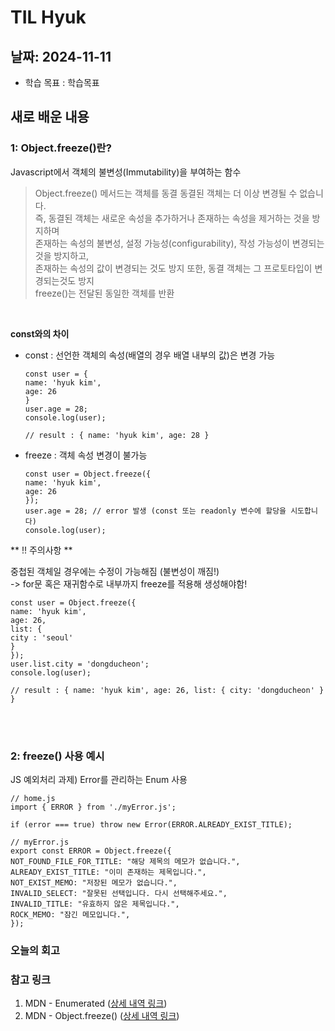 # TIL Hyuk

## 날짜: 2024-11-11

- 학습 목표 : 학습목표


## 새로 배운 내용
### 1: Object.freeze()란?
Javascript에서 객체의 불변성(Immutability)을 부여하는 함수

> Object.freeze() 메서드는 객체를 동결 동결된 객체는 더 이상 변경될 수 없습니다. <br>
즉, 동결된 객체는 새로운 속성을 추가하거나 존재하는 속성을 제거하는 것을 방지하며 <br>
존재하는 속성의 불변성, 설정 가능성(configurability), 작성 가능성이 변경되는 것을 방지하고, <br>
존재하는 속성의 값이 변경되는 것도 방지 또한, 동결 객체는 그 프로토타입이 변경되는것도 방지 <br>
freeze()는 전달된 동일한 객체를 반환 <br>

 <br>

**const와의 차이**

- const : 선언한 객체의 속성(배열의 경우 배열 내부의 값)은 변경 가능
    ```
    const user = {
    name: 'hyuk kim',
    age: 26
    }
    user.age = 28;
    console.log(user);
    
    // result : { name: 'hyuk kim', age: 28 }
    ```

- freeze : 객체 속성 변경이 불가능
    ```
    const user = Object.freeze({
    name: 'hyuk kim',
    age: 26
    });
    user.age = 28; // error 발생 (const 또는 readonly 변수에 할당을 시도합니다)
    console.log(user);
    ```



** !! 주의사항 **

중첩된 객체일 경우에는 수정이 가능해짐 (불변성이 깨짐!) <br>
-> for문 혹은 재귀함수로 내부까지 freeze를 적용해 생성해야함!
    
```
const user = Object.freeze({
name: 'hyuk kim',
age: 26,
list: {
city : 'seoul'
}
});
user.list.city = 'dongducheon';
console.log(user);

// result : { name: 'hyuk kim', age: 26, list: { city: 'dongducheon' } }
```

<br> <br>


### 2: freeze() 사용 예시

JS 예외처리 과제) Error를 관리하는 Enum 사용


```
// home.js
import { ERROR } from './myError.js';

if (error === true) throw new Error(ERROR.ALREADY_EXIST_TITLE);

// myError.js
export const ERROR = Object.freeze({
NOT_FOUND_FILE_FOR_TITLE: "해당 제목의 메모가 없습니다.",
ALREADY_EXIST_TITLE: "이미 존재하는 제목입니다.",
NOT_EXIST_MEMO: "저장된 메모가 없습니다.",
INVALID_SELECT: "잘못된 선택입니다. 다시 선택해주세요.",
INVALID_TITLE: "유효하지 않은 제목입니다.",
ROCK_MEMO: "잠긴 메모입니다.",
});
```


### 오늘의 회고


### 참고 링크
1. MDN - Enumerated ([상세 내역 링크](https://developer.mozilla.org/ko/docs/Glossary/Enumerated))
2. MDN - Object.freeze() ([상세 내역 링크](https://developer.mozilla.org/ko/docs/Web/JavaScript/Reference/Global_Objects/Object/freeze))
